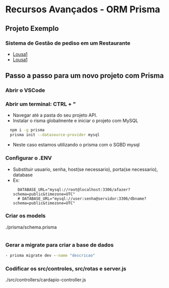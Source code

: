 # Recursos Avançados - ORM Prisma
## Projeto Exemplo
### Sistema de Gestão de pediso em um Restaurante
- [Lousa1](lousa1.jpg)
- [Lousa1](lousa2.jpg)

## Passo a passo para um novo projeto com Prisma
### Abrir o VSCode
### Abrir um terminal: CTRL + "
- Navegar até a pasta do seu projeto API.
- Instalar o risma globalmente e iniciar o projeto com MySQL
```bash
  npm i -g prisma
  prisma init --datasource-provider mysql
```
- Neste caso estamos utilizando o prisma com o SGBD mysql

### Configurar o .ENV
- Substituir usuario, senha, host(se necessario), porta(se necessario), database
- Ex:
  ```env
    DATABASE_URL="mysql://root@localhost:3306/afazer?schema=public&timezone=UTC"
    # DATABASE_URL="mysql://user:senha@servidor:3306/dbname?schema=public&timezone=UTC"
  ```
### Criar os models
./prisma/schema.prisma
```javascript
```
### Gerar a migrate para criar a base de dados
```cmd
- prisma migrate dev --name "descricao"
```
### Codificar os src/controles, src/rotas e server.js
./src/controllers/cardapio-controller.js
```javascript
```
